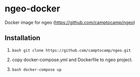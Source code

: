 # ngeo-docker
Docker image for ngeo (https://github.com/camptocamp/ngeo)

## Installation
1. ```bash git clone https://github.com/camptocamp/ngeo.git```

2. copy docker-compose.yml and Dockerfile to ngeo project.

3. ```bash docker-compose up```
